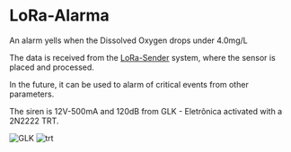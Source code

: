 # LoRa-Alarma
An alarm yells when the Dissolved Oxygen drops under 4.0mg/L

The data is received from the [LoRa-Sender](https://github.com/Calbetense/LoRa-Sender) system, where the sensor is placed and processed.

In the future, it can be used to alarm of critical events from other parameters.

The siren is 12V-500mA and 120dB from GLK - Eletrônica activated with a 2N2222 TRT.

![GLK](https://www.alarmex.com.br/image/cache/catalog/SIRENE%20VOICER-500x500.png)
![trt](https://upload.wikimedia.org/wikipedia/commons/thumb/a/ae/2N2222%2C_PN2222%2C_and_P2N2222_BJT_Pinout.jpg/400px-2N2222%2C_PN2222%2C_and_P2N2222_BJT_Pinout.jpg)
